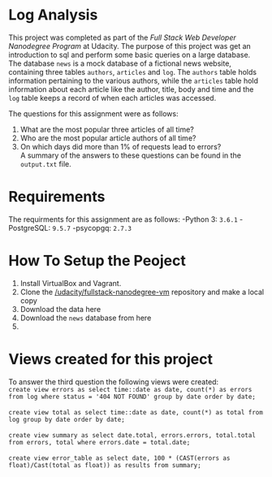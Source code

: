 # Log Analysis
This project was completed as part of the _Full Stack Web Developer Nanodegree Program_ at Udacity. The purpose of this project was get an introduction to sql and perform some basic queries on a large database. The database `news` is a mock database of a fictional news website, containing three tables `authors`, `articles` and `log`. The `authors` table holds information pertaining to the various authors, while the `articles` table hold information about each article like the author, title, body and time and the `log` table keeps a record of when each articles was accessed.

The questions for this assignment were as follows:
1. What are the most popular three articles of all time? 
2. Who are the most popular article authors of all time?
3. On which days did more than 1% of requests lead to errors? <br />
A summary of the answers to these questions can be found in the `output.txt` file. 

# Requirements
The requirments for this assignment are as follows:
-Python 3: `3.6.1`
-PostgreSQL: `9.5.7`
-psycopgq: `2.7.3`

# How To Setup the Peoject
1. Install VirtualBox and Vagrant.
2. Clone the [/udacity/fullstack-nanodegree-vm](https://github.com/udacity/fullstack-nanodegree-vm) repository and make a local copy
2. Download the data here
3. Download the `news` database from here 
4. 



# Views created for this project
To answer the third question the following views were created: <br />
`create view errors as select time::date as date, count(*) as errors from log where status = '404 NOT FOUND' group by date order by date;
` <br /> <br />
`create view total as select time::date as date, count(*) as total from log group by date order by date;
` <br /> <br />
`create view summary as select date.total, errors.errors, total.total from errors, total where errors.date = total.date;
` <br /> <br />
`create view error_table as select date, 100 * (CAST(errors as float)/Cast(total as float)) as results from summary;
` <br />
